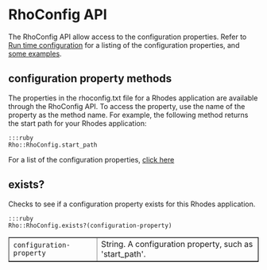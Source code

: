 # RhoConfig API

The RhoConfig API allow access to the configuration properties. Refer to [Run time configuration](../rhodes/configuration#run-time-configuration) for a listing of the configuration properties, and [some examples](../rhodes/configuration#rhoconfig-api-ex).

## configuration property methods

The properties in the rhoconfig.txt file for a Rhodes application are available through the RhoConfig API. To access the property, use the name of the property as the method name. For example, the following method returns the start path for your Rhodes application:

	:::ruby
	Rho::RhoConfig.start_path

For a list of the configuration properties, [click here](../rhodes/configuration#run-time-configuration)

## exists?

Checks to see if a configuration property exists for this Rhodes application.

	:::ruby
	Rho::RhoConfig.exists?(configuration-property)

<table border="1">
<tr>
	<td><code>configuration-property</code></td>
	<td>String. A configuration property, such as 'start_path'.</td>
</tr>
</table>